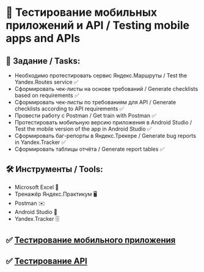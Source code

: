 # :iphone: Тестирование мобильных приложений и API / Testing mobile apps and APIs

## :bookmark_tabs: Задание / Tasks:
- Необходимо протестировать сервис Яндекс.Маршруты / Test the Yandex.Routes service :white_check_mark: 
- Сформировать чек-листы на основе требований / Generate checklists based on requirements :white_check_mark:
- Сформировать чек-листы по требованиям для API / Generate checklists according to API requirements :white_check_mark:
- Провести работу с Postman / Get train with Postman :white_check_mark:
- Протестировать мобильную версию приложения в Android Studio / Test the mobile version of the app in Android Studio :white_check_mark:
- Сформировать баг-репорты в Яндекс.Трекере / Generate bug reports in Yandex.Tracker :white_check_mark:
- Сформировать таблицы отчёта / Generate report tables :white_check_mark:

## :hammer_and_wrench: Инструменты / Tools:
- Microsoft Excel :briefcase:
- Тренажёр Яндекс.Практикум :desktop_computer:
- Postman :envelope:
- Android Studio :robot:
- Yandex.Tracker :file_cabinet:
## :white_check_mark: [Тестирование мобильного приложения](https://docs.google.com/document/d/1BeLxlyyrkLNQpkW-T10MykuEb6mvaRmizO8pQl380B4/edit?tab=t.0)
## :white_check_mark: [Тестирование API](https://docs.google.com/document/d/1c5y8NcmQp0oBo4WV2qfg9fkD-oXplw7a01zBchue92A/edit?tab=t.0)
